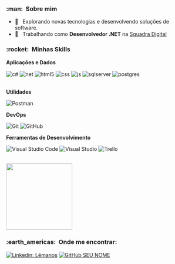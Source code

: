 <h3> :man: &nbsp;Sobre mim </h3>
 
 - 🤔 &nbsp; Explorando novas tecnologias e desenvolvendo soluções de software.
 - 💼 &nbsp; Trabalhando como **Desenvolvedor .NET** na <a href="https://www.linkedin.com/company/squadradigital/mycompany/verification/">Squadra Digital</a>
 
 <h3> :rocket: &nbsp;Minhas Skills </h3>
 
 **Aplicações e Dados**
   
  <div style="display: inline_block">
  <img align="center" alt="c#" src="https://img.shields.io/badge/C%23-239120?style=for-the-badge&logo=c-sharp&logoColor=white" />
  <img align="center" alt="net" src="https://img.shields.io/badge/.NET-5C2D91?style=for-the-badge&logo=.net&logoColor=white" />
  <img align="center" alt="html5" src="https://img.shields.io/badge/HTML5-E34F26?style=for-the-badge&logo=html5&logoColor=white" />
  <img align="center" alt="css" src="https://img.shields.io/badge/CSS3-1572B6?style=for-the-badge&logo=css3&logoColor=white" />
  <img align="center" alt="js" src="https://img.shields.io/badge/JavaScript-F7DF1E?style=for-the-badge&logo=javascript&logoColor=black" />
  <img align="center" alt="sqlserver" src="https://img.shields.io/badge/Microsoft_SQL_Server-CC2927?style=for-the-badge&logo=microsoft-sql-server&logoColor=white" />
 <img align="center" alt="postgres" src="https://img.shields.io/badge/PostgreSQL-316192?style=for-the-badge&logo=postgresql&logoColor=white" />


</div><br/>
 
 **Utilidades**
 
   ![Postman](https://img.shields.io/badge/-Postman-333333?style=flat&logo=postman)
 
 **DevOps**
 
   ![Git](https://img.shields.io/badge/-Git-333333?style=flat&logo=git)
   ![GitHub](https://img.shields.io/badge/-GitHub-333333?style=flat&logo=github)
 
 **Ferramentas de Desenvolvimento**
 
   ![Visual Studio Code](https://img.shields.io/badge/-Visual%20Studio%20Code-333333?style=flat&logo=visual-studio-code&logoColor=007ACC)
   ![Visual Studio](https://img.shields.io/badge/-Visual%20Studio-333333?style=flat&logo=visual-studio&logoColor=9400d3)
   ![Trello](https://img.shields.io/badge/-Trello-333333?style=flat&logo=trello&logoColor=007ACC)
 
 <br/>
 
 <a href="https://github.com/lemanos">
   <img height="180em" src="https://github-readme-stats.vercel.app/api?username=DavidApss&theme=dark&show_icons=true" />
 </a>
 
 <br/>
 
 <h3> :earth_americas: &nbsp;Onde me encontrar: </h3> 
 
 [![Linkedin: Lêmanos](https://img.shields.io/badge/-Lêmanos-blue?style=flat-square&logo=Linkedin&logoColor=white&link=https://www.linkedin.com/in/l%C3%AAmanos-souza-97a537123/)](https://www.linkedin.com/in/l%C3%AAmanos-souza-97a537123/)
 [![GitHub SEU NOME]( https://img.shields.io/github/followers/DavidApss?label=follow&style=social)](https://github.com/DavidApss)
